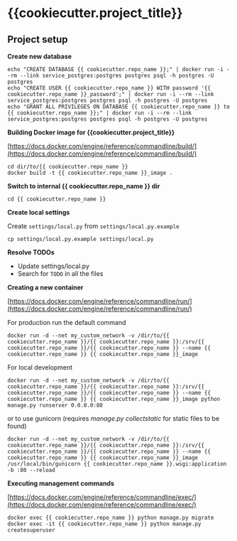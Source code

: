 # {{cookiecutter.project_title}}


## Project setup


**Create new database**

```
echo "CREATE DATABASE {{ cookiecutter.repo_name }};" | docker run -i --rm --link service_postgres:postgres postgres psql -h postgres -U postgres
echo "CREATE USER {{ cookiecutter.repo_name }} WITH password '{{ cookiecutter.repo_name }}_password';" | docker run -i --rm --link service_postgres:postgres postgres psql -h postgres -U postgres
echo "GRANT ALL PRIVILEGES ON DATABASE {{ cookiecutter.repo_name }} to {{ cookiecutter.repo_name }};" | docker run -i --rm --link service_postgres:postgres postgres psql -h postgres -U postgres
```


**Building Docker image for {{cookiecutter.project_title}}**

[https://docs.docker.com/engine/reference/commandline/build/](https://docs.docker.com/engine/reference/commandline/build/)

```
cd dir/to/{{ cookiecutter.repo_name }}
docker build -t {{ cookiecutter.repo_name }}_image .
```


**Switch to internal {{ cookiecutter.repo_name }} dir**

```
cd {{ cookiecutter.repo_name }}
```


**Create local settings**

Create `settings/local.py` from `settings/local.py.example`

```
cp settings/local.py.example settings/local.py
```


**Resolve TODOs**

- Update settings/local.py
- Search for `TODO` in all the files


**Creating a new container**

[https://docs.docker.com/engine/reference/commandline/run/](https://docs.docker.com/engine/reference/commandline/run/)

For production run the default command

```
docker run -d --net my_custom_network -v /dir/to/{{ cookiecutter.repo_name }}/{{ cookiecutter.repo_name }}:/srv/{{ cookiecutter.repo_name }}/{{ cookiecutter.repo_name }} --name {{ cookiecutter.repo_name }} {{ cookiecutter.repo_name }}_image
```

For local development

```
docker run -d --net my_custom_network -v /dir/to/{{ cookiecutter.repo_name }}/{{ cookiecutter.repo_name }}:/srv/{{ cookiecutter.repo_name }}/{{ cookiecutter.repo_name }} --name {{ cookiecutter.repo_name }} {{ cookiecutter.repo_name }}_image python manage.py runserver 0.0.0.0:80
```

or to use gunicorn (requires _manage.py collectstatic_ for static files to be found)

```
docker run -d --net my_custom_network -v /dir/to/{{ cookiecutter.repo_name }}/{{ cookiecutter.repo_name }}:/srv/{{ cookiecutter.repo_name }}/{{ cookiecutter.repo_name }} --name {{ cookiecutter.repo_name }} {{ cookiecutter.repo_name }}_image /usr/local/bin/gunicorn {{ cookiecutter.repo_name }}.wsgi:application -b :80 --reload
```


**Executing management commands**

[https://docs.docker.com/engine/reference/commandline/exec/](https://docs.docker.com/engine/reference/commandline/exec/)

```
docker exec {{ cookiecutter.repo_name }} python manage.py migrate
docker exec -it {{ cookiecutter.repo_name }} python manage.py createsuperuser
```
